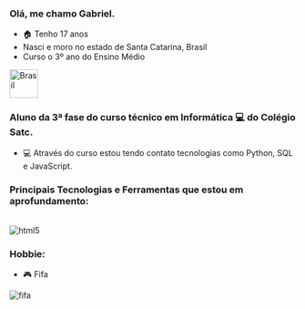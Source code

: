 ### Olá, me chamo Gabriel.

- 🏠 Tenho 17 anos
- Nasci e moro no estado de Santa Catarina, Brasil
- Curso o 3º ano do Ensino Médio

<img src="https://emojitool.com/img/joypixels/7.0/flag-brazil-3403.png" alt="Brasil" height=50 width=50>


### Aluno da 3ª fase do curso técnico em Informática 💻 do Colégio Satc.
- 💻 Através do curso estou tendo contato tecnologias como Python, SQL e JavaScript.

### Principais Tecnologias e Ferramentas que estou em aprofundamento:
<div style="display: inline_block"><br/>
          <img align="center" alt="html5" src="https://img.shields.io/badge/JavaScript-F7DF1E?style=for-the-badge&logo=javascript&logoColor=black">
</div>
          



### Hobbie:
- 🎮 Fifa


![fifa](https://user-images.githubusercontent.com/106177400/182230610-14218b08-a5df-4d98-a0e5-2209bd1b1069.gif)
